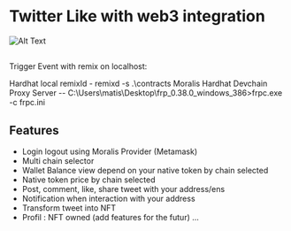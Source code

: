 # Twitter Like with web3 integration

![Alt Text](https://media.giphy.com/media/9N5fcwJe5nrXxJYour/giphy.gif)


## 

Trigger Event with remix on localhost: 

Hardhat local remixId - remixd -s .\contracts
Moralis Hardhat Devchain Proxy Server -- C:\Users\matis\Desktop\frp_0.38.0_windows_386>frpc.exe -c frpc.ini








## Features

- Login logout using Moralis Provider (Metamask)
- Multi chain selector 
- Wallet Balance view depend on your native token by chain selected 
- Native token price by chain selected
- Post, comment, like, share tweet with your address/ens
- Notification when interaction with your address
- Transform tweet into NFT
- Profil : NFT owned (add features for the futur)
 ...






